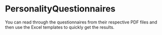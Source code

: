 # PersonalityQuestionnaires

You can read through the questionnaires from their respective PDF files and then use the Excel templates to quickly get the results.